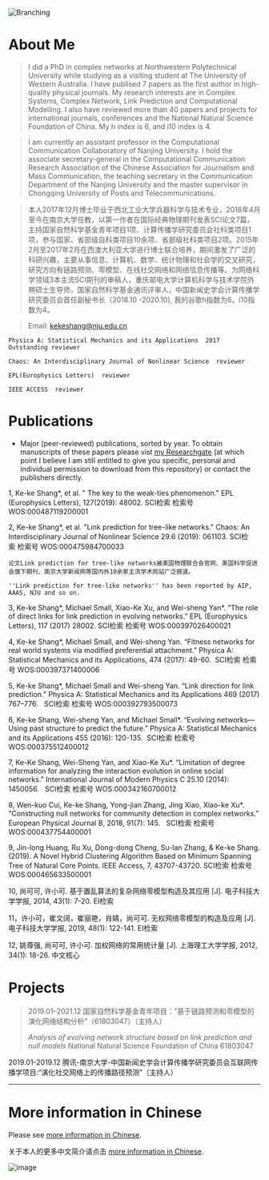 ![Branching](../mmexport1525713230628.jpg)

# About Me

> I did a PhD in complex networks at Northwestern Polytechnical University while studying as a visiting student at The University of Western Australia. I have publised 7 papers as the first author in high-quality physical journals. My research interests are in Complex Systems, Complex Network, Link Prediction and Computational Modelling. I also have reviewed more than 40 papers and projects for international journals, conferences and the National Natural Science Foundation of China. My h index is 6, and i10 index is 4. 

>
> I am currently an assistant professor in the Computational Communication Collaboratory of Nanjing University. I hold the associate secretary-general in the Computational Communication Research Association of the Chinese Association for Journalism and Mass Communication, the teaching secretary in the Communication Department of the Nanjing University and the master supervisor in Chongqing University of Posts and Telecommunications. 

> 本人2017年12月博士毕业于西北工业大学兵器科学与技术专业，2018年4月至今在南京大学任教，以第一作者在国际经典物理期刊发表SCI论文7篇，主持国家自然科学基金青年项目1项、计算传播学研究委员会社科类项目1项，参与国家、省部级自科类项目10余项、省部级社科类项目2项。2015年2月至2017年2月在西澳大利亚大学进行博士联合培养，期间激发了广泛的科研兴趣，主要从事信息、计算机、数学、统计物理和社会学的交叉研究，研究方向有链路预测、零模型、在线社交网络和网络信息传播等。为网络科学领域3本主流SCI期刊的审稿人，重庆邮电大学计算机科学与技术学院外聘硕士生导师，国家自然科学基金通讯评审人，中国新闻史学会计算传播学研究委员会首任副秘书长（2018.10 -2020.10), 我的谷歌h指数为6，i10指数为4。

> Email: kekeshang@nju.edu.cn

```
Physica A: Statistical Mechanics and its Applications  2017 Outstanding reviewer
```

```
Chaos: An Interdisciplinary Journal of Nonlinear Science  reviewer
```

```
EPL(Europhysics Letters)  reviewer
```

```
IEEE ACCESS  reviewer
```

# Publications

* Major (peer-reviewed) publications, sorted by year. To obtain manuscripts of these papers please vist [my Researchgate](https://www.researchgate.net/profile/Keke_Shang) (at which point I believe I am still entitled to give you specific, personal and individual permission to download from this repository) or contact the publishers directly.


1, Ke-ke Shang*, et al. " The key to the weak-ties phenomenon." EPL (Europhysics Letters), 127(2019): 48002.
SCI检索 检索号 WOS:000487119200001

2, Ke-ke Shang*, et al. "Link prediction for tree-like networks." Chaos: An Interdisciplinary Journal of Nonlinear Science 29.6 (2019): 061103.
SCI检索 检索号 WOS:000475984700033

```
论文Link prediction for tree-like networks被美国物理联合会官网、美国科学促进会旗下期刊、南京大学新闻网等国内外10余家主流学术网站广泛报道。
```

```
''Link prediction for tree-like networks'' has been reported by AIP, AAAS, NJU and so on.
```

3, Ke-ke Shang*, Michael Small, Xiao-Ke Xu, and Wei-sheng Yan*. “The role of direct links for link prediction in evolving networks.” EPL (Europhysics Letters), 117 (2017) 28002.
SCI检索 检索号 WOS:000397026400021

4, Ke-ke Shang*, Michael Small, and Wei-sheng Yan. “Fitness networks for real world systems via modified preferential attachment.” Physica A: Statistical Mechanics and its Applications, 474 (2017): 49-60. 
SCI检索 检索号 WOS:000397371400006

5, Ke-ke Shang*, Michael Small and Wei-sheng Yan. “Link direction for link prediction.” Physica A: Statistical Mechanics and its Applications 469 (2017) 767–776.  
SCI检索 检索号 WOS:000392793500073

6, Ke-ke Shang, Wei-sheng Yan, and Michael Small*. “Evolving networks—Using past structure to predict the future.” Physica A: Statistical Mechanics and its Applications 455 (2016): 120-135. 
SCI检索 检索号 WOS:000375512400012


7, Ke-Ke Shang, Wei-Sheng Yan, and Xiao-Ke Xu*. “Limitation of degree information for analyzing the interaction evolution in online social networks.” International Journal of Modern Physics C 25.10 (2014): 1450056.  
SCI检索 检索号 WOS:000342160700012

8, Wen-kuo Cui, Ke-ke Shang, Yong-jian Zhang, Jing Xiao, Xiao-ke Xu*.  “Constructing null networks for community detection in complex networks.” European Physical Journal B, 2018, 91(7): 145.  
SCI检索 检索号 WOS:000437754400001

9, Jin-long Huang, Ru Xu, Dong-dong Cheng, Su-lan Zhang, & Ke-ke Shang. (2019). A Novel Hybrid Clustering Algorithm Based on Minimum Spanning Tree of Natural Core Points. IEEE Access, 7, 43707-43720.
SCI检索 检索号 WOS:000465633500001


10, 尚可可, 许小可. 基于置乱算法的复杂网络零模型构造及其应用 [J]. 电子科技大学学报, 2014, 43(1): 7-20.
EI检索 

11，许小可，崔文阔，崔丽艳，肖婧，尚可可. 无权网络零模型的构造及应用 [J]. 电子科技大学学报, 2019, 48(1): 122-141.
EI检索
  
12, 姚尊强, 尚可可, 许小可. 加权网络的常用统计量 [J]. 上海理工大学学报, 2012, 34(1): 18-26.
中文核心


# Projects
> 2019.01–2021.12 国家自然科学基金青年项目：“基于链路预测和零模型的演化网络结构分析”（61803047）（主持人）
>
> *Analysis of evolving network structure based on link prediction and null models* 
National Natural Science Foundation of China 61803047

2019.01-2019.12 腾讯-南京大学-中国新闻史学会计算传播学研究委员会互联网传播学项目:“演化社交网络上的传播路径预测”（主持人）



***

# More information in Chinese

Please see [more information in Chinese](../information.html).

关于本人的更多中文简介请点击 [more information in Chinese](../information.html).

![image](../39056408.jpg)


